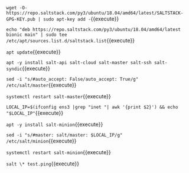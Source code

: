 `wget -O- https://repo.saltstack.com/py3/ubuntu/18.04/amd64/latest/SALTSTACK-GPG-KEY.pub | sudo apt-key add -`{{execute}}

`echo "deb https://repo.saltstack.com/py3/ubuntu/18.04/amd64/latest bionic main" | sudo tee /etc/apt/sources.list.d/saltstack.list`{{execute}}

`apt update`{{execute}}

`apt -y install salt-api salt-cloud salt-master salt-ssh salt-syndic`{{execute}}

`sed -i "s/#auto_accept: False/auto_accept: True/g" /etc/salt/master`{{execute}}

`systemctl restart salt-master`{{execute}}

`LOCAL_IP=$(ifconfig ens3 |grep "inet "| awk '{print $2}') && echo "$LOCAL_IP"`{{execute}}

`apt -y install salt-minion`{{execute}}

`sed -i "s/#master: salt/master: $LOCAL_IP/g" /etc/salt/minion`{{execute}}

`systemctl restart salt-minion`{{execute}}

`salt \* test.ping`{{execute}}

